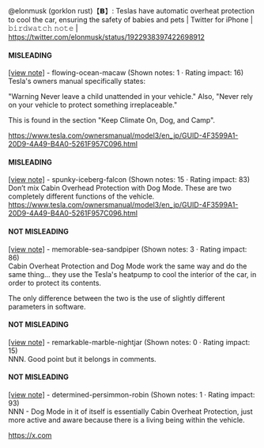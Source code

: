 @elonmusk (gorklon rust)【𝗕】: Teslas have automatic overheat protection to cool the car, ensuring the safety of babies and pets | Twitter for iPhone | 𝚋𝚒𝚛𝚍𝚠𝚊𝚝𝚌𝚑 𝚗𝚘𝚝𝚎 | https://twitter.com/elonmusk/status/1922938397422698912

#### MISLEADING

[[view note]](https://x.com/i/birdwatch/n/1923057654072529299) - flowing-ocean-macaw (Shown notes: 1 · Rating impact: 16)\
Tesla's owners manual specifically states:

"Warning
Never leave a child unattended in your vehicle."
Also, "Never rely on your vehicle to protect something irreplaceable."

This is found in the section "Keep Climate On, Dog, and Camp". 

https://www.tesla.com/ownersmanual/model3/en_jp/GUID-4F3599A1-20D9-4A49-B4A0-5261F957C096.html

#### MISLEADING

[[view note]](https://x.com/i/birdwatch/n/1922982768335638600) - spunky-iceberg-falcon (Shown notes: 15 · Rating impact: 83)\
Don’t mix Cabin Overhead Protection with Dog Mode. These are two completely different functions of the vehicle.
https://www.tesla.com/ownersmanual/model3/en_jp/GUID-4F3599A1-20D9-4A49-B4A0-5261F957C096.html

#### NOT MISLEADING

[[view note]](https://x.com/i/birdwatch/n/1923026902366736665) - memorable-sea-sandpiper (Shown notes: 3 · Rating impact: 86)\
Cabin Overheat Protection and Dog Mode work the same way and do the same thing... they use the Tesla's heatpump to cool the interior of the car, in order to protect its contents. 

The only difference between the two is the use of slightly different parameters in software.

#### NOT MISLEADING

[[view note]](https://x.com/i/birdwatch/n/1923008091320127929) - remarkable-marble-nightjar (Shown notes: 0 · Rating impact: 15)\
NNN. Good point but it belongs in comments. 

#### NOT MISLEADING

[[view note]](https://x.com/i/birdwatch/n/1923007838290338025) - determined-persimmon-robin (Shown notes: 1 · Rating impact: 93)\
NNN - Dog Mode in it of itself is essentially Cabin Overheat Protection, just more active and aware because there is a living being within the vehicle.

https://x.com
